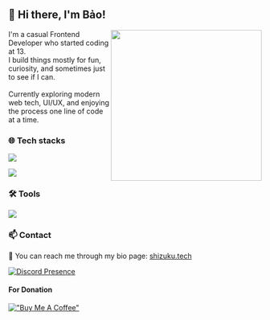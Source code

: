 <h2>👋 Hi there, I'm Bảo!</h2>
<img src="https://baoayano.github.io/wp.png" width="300" align="right">
I'm a casual Frontend Developer who started coding at 13.
<br>
I build things mostly for fun, curiosity, and sometimes just to see if I can.
<br>
<br>
Currently exploring modern web tech, UI/UX, and enjoying the process one line of code at a time.

<h3>🌐 Tech stacks</h3>

![](https://skillicons.dev/icons?i=html,css,js,php,cpp)

![](https://skillicons.dev/icons?i=ts,react,next,astro,tailwind,scss)

<h3>🛠️ Tools</h3>

![](https://skillicons.dev/icons?i=npm,pnpm,git,vscode)

<h3>📫 Contact</h3>

💬 You can reach me through my bio page: [shizuku.tech](https://shizuku.tech/)

[![Discord Presence](https://lanyard.cnrad.dev/api/295936488661843968?theme=dark&bg=282A36&borderRadius=15px&animated=true)](https://discord.com/users/295936488661843968)
<br>
#### For Donation

[!["Buy Me A Coffee"](https://www.buymeacoffee.com/assets/img/custom_images/orange_img.png)](https://www.buymeacoffee.com/asako)
